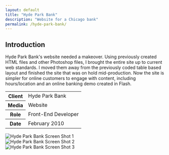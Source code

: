```yaml
---
layout: default
title: "Hyde Park Bank"
description: "Website for a Chicago bank"
permalink: /hyde-park-bank/
---
```


<section>
	<h2 class="visually-hidden">Introduction</h2>
	<div>
		<p>Hyde Park Bank's website needed a makeover. Using previously created HTML files and other Photoshop files, I brought the entire site up to current web standards. I moved them away from the previously coded table based layout and finished the site that was on hold mid-production. Now the site is simpler for online customers to engage with content, including hours/location and an online banking demo created in Flash.</p>
	</div>
	<table>
		<tbody>
			<tr>
				<th>Client</th>
				<td>Hyde Park Bank</td>
			</tr>
			<tr>
				<th>Media</th>
				<td>Website</td>
			</tr>
			<tr>
				<th>Role</th>
				<td>Front-End Developer</td>
			</tr>
			<tr>
				<th>Date</th>
				<td>February 2010</td>
			</tr>
		</tbody>
	</table>
</section>
<section>
	<div class="span-2">
		<img src="https://jessetrippecdn.appspot.com/images/hpb-1.png" alt="Hyde Park Bank Screen Shot 1">
	</div>
	<div>
		<img src="https://jessetrippecdn.appspot.com/images/hpb-2.png" alt="Hyde Park Bank Screen Shot 2">
	</div>
	<div>
		<img src="https://jessetrippecdn.appspot.com/images/hpb-3.png" alt="Hyde Park Bank Screen Shot 3">
	</div>
</section>
